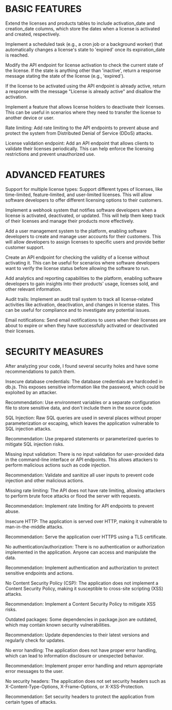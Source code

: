 # BASIC FEATURES
Extend the licenses and products tables to include activation_date and creation_date columns, which store the dates when a license is activated and created, respectively.

Implement a scheduled task (e.g., a cron job or a background worker) that automatically changes a license's state to 'expired' once its expiration_date is reached.

Modify the API endpoint for license activation to check the current state of the license. If the state is anything other than 'inactive', return a response message stating the state of the license (e.g., 'expired').

If the license to be activated using the API endpoint is already active, return a response with the message "License is already active" and disallow the activation.

Implement a feature that allows license holders to deactivate their licenses. This can be useful in scenarios where they need to transfer the license to another device or user.

Rate limiting:
Add rate limiting to the API endpoints to prevent abuse and protect the system from Distributed Denial of Service (DDoS) attacks.

License validation endpoint:
Add an API endpoint that allows clients to validate their licenses periodically. This can help enforce the licensing restrictions and prevent unauthorized use.

# ADVANCED FEATURES
Support for multiple license types:
Support different types of licenses, like time-limited, feature-limited, and user-limited licenses. This will allow software developers to offer different licensing options to their customers.

Implement a webhook system that notifies software developers when a license is activated, deactivated, or updated. This will help them keep track of their licenses and manage their products more effectively.

Add a user management system to the platform, enabling software developers to create and manage user accounts for their customers. This will allow developers to assign licenses to specific users and provide better customer support.

Create an API endpoint for checking the validity of a license without activating it. This can be useful for scenarios where software developers want to verify the license status before allowing the software to run.

Add analytics and reporting capabilities to the platform, enabling software developers to gain insights into their products' usage, licenses sold, and other relevant information.

Audit trails:
Implement an audit trail system to track all license-related activities like activation, deactivation, and changes in license states. This can be useful for compliance and to investigate any potential issues.

Email notifications:
Send email notifications to users when their licenses are about to expire or when they have successfully activated or deactivated their licenses.
# SECURITY MEASURES
After analyzing your code, I found several security holes and have some recommendations to patch them.

Insecure database credentials: The database credentials are hardcoded in db.js. This exposes sensitive information like the password, which could be exploited by an attacker.

Recommendation: Use environment variables or a separate configuration file to store sensitive data, and don't include them in the source code.

SQL Injection: Raw SQL queries are used in several places without proper parameterization or escaping, which leaves the application vulnerable to SQL injection attacks.

Recommendation: Use prepared statements or parameterized queries to mitigate SQL injection risks.

Missing input validation: There is no input validation for user-provided data in the command-line interface or API endpoints. This allows attackers to perform malicious actions such as code injection.

Recommendation: Validate and sanitize all user inputs to prevent code injection and other malicious actions.

Missing rate limiting: The API does not have rate limiting, allowing attackers to perform brute force attacks or flood the server with requests.

Recommendation: Implement rate limiting for API endpoints to prevent abuse.

Insecure HTTP: The application is served over HTTP, making it vulnerable to man-in-the-middle attacks.

Recommendation: Serve the application over HTTPS using a TLS certificate.

No authentication/authorization: There is no authentication or authorization implemented in the application. Anyone can access and manipulate the data.

Recommendation: Implement authentication and authorization to protect sensitive endpoints and actions.

No Content Security Policy (CSP): The application does not implement a Content Security Policy, making it susceptible to cross-site scripting (XSS) attacks.

Recommendation: Implement a Content Security Policy to mitigate XSS risks.

Outdated packages: Some dependencies in package.json are outdated, which may contain known security vulnerabilities.

Recommendation: Update dependencies to their latest versions and regularly check for updates.

No error handling: The application does not have proper error handling, which can lead to information disclosure or unexpected behavior.

Recommendation: Implement proper error handling and return appropriate error messages to the user.

No security headers: The application does not set security headers such as X-Content-Type-Options, X-Frame-Options, or X-XSS-Protection.

Recommendation: Set security headers to protect the application from certain types of attacks.